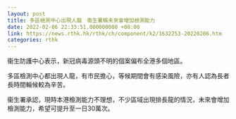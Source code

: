 ```yaml
---
layout: post
title: 多區檢測中心出現人龍　衞生署稱未來會增加檢測能力
date: 2022-02-06 22:33:51.000000000 +08:00
link: https://news.rthk.hk/rthk/ch/component/k2/1632253-20220206.htm
categories: rthk
---
```


衞生防護中心表示，新冠病毒源頭不明的個案偏布全港多個地區。

多區檢測中心都出現人龍，有巿民擔心，等候期間會有感染風險，亦有人認為長者長時間輪候較為辛苦。

衞生署承認，現時本港檢測能力不理想，不少區域出現排長龍的情況，未來會增加檢測能力，希望可提升至一日30萬次。
